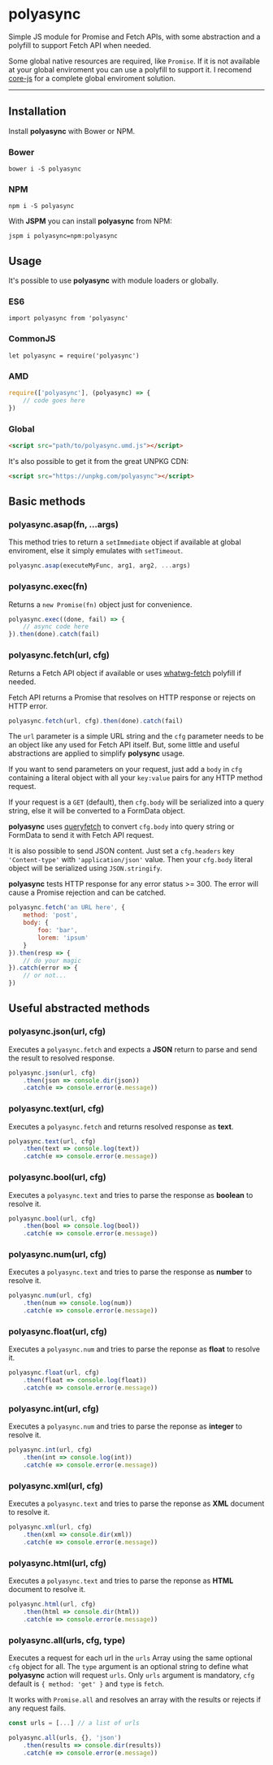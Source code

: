 # polyasync

Simple JS module for Promise and Fetch APIs, with some abstraction and a polyfill to support Fetch API when needed.

Some global native resources are required, like `Promise`. If it is not available at your global enviroment you can use a polyfill to support it. I recomend [core-js](https://www.npmjs.com/package/core-js) for a complete global enviroment solution.

***

## Installation

Install **polyasync** with Bower or NPM.

### Bower

`bower i -S polyasync`

### NPM

`npm i -S polyasync`

With **JSPM** you can install **polyasync** from NPM:

`jspm i polyasync=npm:polyasync`

## Usage

It's possible to use **polyasync** with module loaders or globally.

### ES6

`import polyasync from 'polyasync'`

### CommonJS

`let polyasync = require('polyasync')`

### AMD

```javascript
require(['polyasync'], (polyasync) => {
    // code goes here
})
```

### Global

```html
<script src="path/to/polyasync.umd.js"></script>
```

It's also possible to get it from the great UNPKG CDN:

```html
<script src="https://unpkg.com/polyasync"></script>
```

## Basic methods

### polyasync.asap(fn, ...args)

This method tries to return a `setImmediate` object if available at global enviroment, else it simply emulates with `setTimeout`.

```javascript
polyasync.asap(executeMyFunc, arg1, arg2, ...args)
```

### polyasync.exec(fn)

Returns a `new Promise(fn)` object just for convenience.

```javascript
polyasync.exec((done, fail) => {
	// async code here
}).then(done).catch(fail)
```

### polyasync.fetch(url, cfg)

Returns a Fetch API object if available or uses [whatwg-fetch](https://www.npmjs.com/package/whatwg-fetch) polyfill if needed.

Fetch API returns a Promise that resolves on HTTP response or rejects on HTTP error.

```javascript
polyasync.fetch(url, cfg).then(done).catch(fail)
```

The `url` parameter is a simple URL string and the `cfg` parameter needs to be an object like any used for Fetch API itself. But, some little and useful abstractions are applied to simplify **polysync** usage.

If you want to send parameters on your request, just add a `body` in `cfg` containing a literal object with all your `key:value` pairs for any HTTP method request.

If your request is a `GET` (default), then `cfg.body` will be serialized into a query string, else it will be converted to a FormData object.

**polyasync** uses [queryfetch](https://www.npmjs.com/package/queryfetch) to convert `cfg.body` into query string or FormData to send it with Fetch API request.

It is also possible to send JSON content. Just set a `cfg.headers` key `'Content-type'` with `'application/json'` value. Then your `cfg.body` literal object will be serialized using `JSON.stringify`.

**polyasync** tests HTTP response for any error status >= 300. The error will cause a Promise rejection and can be catched.

```javascript
polyasync.fetch('an URL here', {
	method: 'post',
	body: {
		foo: 'bar',
		lorem: 'ipsum'
	}
}).then(resp => {
	// do your magic
}).catch(error => {
	// or not...
})
```

## Useful abstracted methods

### polyasync.json(url, cfg)

Executes a `polyasync.fetch` and expects a **JSON** return to parse and send the result to resolved response.

```javascript
polyasync.json(url, cfg)
	.then(json => console.dir(json))
	.catch(e => console.error(e.message))
```

### polyasync.text(url, cfg)

Executes a `polyasync.fetch` and returns resolved response as **text**.

```javascript
polyasync.text(url, cfg)
	.then(text => console.log(text))
	.catch(e => console.error(e.message))
```

### polyasync.bool(url, cfg)

Executes a `polyasync.text` and tries to parse the response as **boolean** to resolve it.

```javascript
polyasync.bool(url, cfg)
	.then(bool => console.log(bool))
	.catch(e => console.error(e.message))
```

### polyasync.num(url, cfg)

Executes a `polyasync.text` and tries to parse the response as **number** to resolve it.

```javascript
polyasync.num(url, cfg)
	.then(num => console.log(num))
	.catch(e => console.error(e.message))
```

### polyasync.float(url, cfg)

Executes a `polyasync.num` and tries to parse the reponse as **float** to resolve it.

```javascript
polyasync.float(url, cfg)
	.then(float => console.log(float))
	.catch(e => console.error(e.message))
```

### polyasync.int(url, cfg)

Executes a `polyasync.num` and tries to parse the reponse as **integer** to resolve it.

```javascript
polyasync.int(url, cfg)
	.then(int => console.log(int))
	.catch(e => console.error(e.message))
```

### polyasync.xml(url, cfg)

Executes a `polyasync.text` and tries to parse the reponse as **XML** document to resolve it.

```javascript
polyasync.xml(url, cfg)
	.then(xml => console.dir(xml))
	.catch(e => console.error(e.message))
```

### polyasync.html(url, cfg)

Executes a `polyasync.text` and tries to parse the reponse as **HTML** document to resolve it.

```javascript
polyasync.html(url, cfg)
	.then(html => console.dir(html))
	.catch(e => console.error(e.message))
```

### polyasync.all(urls, cfg, type)

Executes a request for each url in the `urls` Array using the same optional `cfg` object for all. The `type` argument is an optional string to define what **polyasync** action will request `urls`. Only `urls` argument is mandatory, `cfg` default is `{ method: 'get' }` and `type` is `fetch`.

It works with `Promise.all` and resolves an array with the results or rejects if any request fails.

```javascript
const urls = [...] // a list of urls

polyasync.all(urls, {}, 'json')
	.then(results => console.dir(results))
	.catch(e => console.error(e.message))
```
